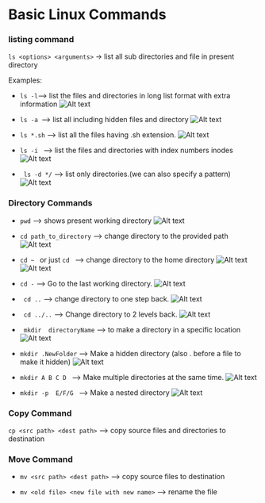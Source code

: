 # Basic Linux Commands

### listing command
```ls <options> <arguments>``` -> list all sub directories and file in present directory

Examples:

- ``` ls -l ```--> list the files and directories in long list format with extra information
![Alt text](images/ls%20-l.png)

- ```ls -a ```--> list all including hidden files and directory
![Alt text](images/ls%20-a.png)

- ```ls *.sh``` --> list all the files having .sh extension.
![Alt text](images/ls%20*.sh.png)

- ```ls -i ``` --> list the files and directories with index numbers inodes
![Alt text](images/ls%20-i.png)

- ``` ls -d */``` --> list only directories.(we can also specify a pattern)
![Alt text](image.png)

### Directory Commands
- ```pwd``` --> shows present working directory
![Alt text](images/pwd.png)

- ```cd path_to_directory``` --> change directory to the provided path
![Alt text](images/cd%20path_to_directory.png)

- ```cd ~ ``` or just  ```cd ``` --> change directory to the home directory
![Alt text](images/cd%20~.png)
![Alt text](images/cd.png)

- ``` cd - ``` --> Go to the last working directory.
![Alt text](images/cd%20-.png)

- ``` cd ..``` --> change directory to one step back.
![Alt text](images/cd%20...png)


- ``` cd ../..``` --> Change directory to 2 levels back.
![Alt text](image.png)

- ``` mkdir  directoryName``` --> to make a directory in a specific location
![Alt text](images/mkdir%20dirName.png)

- ``` mkdir .NewFolder ``` --> Make a hidden directory (also . before a file to make it hidden)
![Alt text](images/hiddenFolder.png)

- ```mkdir A B C D ``` --> Make multiple directories at the same time.
![Alt text](images/multiple%20directories.png)

- ```mkdir -p  E/F/G ``` --> Make a nested directory
![Alt text](images/nested%20directories.png)

### Copy Command
```cp <src path> <dest path>``` --> copy source files and directories to destination

### Move Command
- ```mv <src path> <dest path>``` --> copy source files to destination

- ```mv <old file> <new file with new name>``` --> rename the file